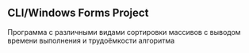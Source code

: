 CLI/Windows Forms Project
--------------------------
Программа с различными видами сортировки массивов с выводом времени выполнения и трудоёмкости алгоритма